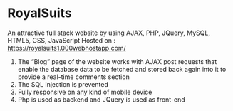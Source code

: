 # RoyalSuits
An attractive full stack website by using AJAX, PHP, JQuery, MySQL, HTML5, CSS, JavaScript
Hosted on : https://royalsuits1.000webhostapp.com/

1.	The “Blog” page of the website works with AJAX post requests that enable the database data to be fetched and stored back again into it to provide a real-time comments section
2. The SQL injection is prevented
3. Fully responsive on any kind of mobile device
4. Php is used as backend and JQuery is used as front-end
